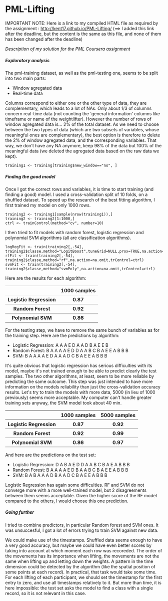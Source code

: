 PML-Lifting
===========

IMPORTANT NOTE: Here is a link to my compiled HTML file as required by the assignment : http://kent17.github.io/PML-Lifting/
(==> I added this link after the deadline, but the content is the same as this file, and none of them has been changed after the deadline)

<i>Description of my solution for the PML Coursera assignment</i>


<h5>Exploratory analysis</h5>

The pml-training dataset, as well as the pml-testing one, seems to be split into two main parts:
- Window agregated data
- Real-time data

Columns correspond to either one or the other type of data, they are complementary, which leads to a lot of NAs. Only about 1/3 of columns concern real-time data (not counting the 'general information' columns like timeframe or name of the weightlifter). However the number of rows of window agregated data is... 2% of the total dataset. As we need to choose between the two types of data (which are two subsets of variables, whose meaningful ones are complementary), the best option is therefore to delete the 2% of window agregated data, and the corresponding variables. That way, we don't have any NA anymore, keep 98% of the data but 100% of the meaningful data (we deleted the agregated data based on the raw data we kept).

`training1 <- training[training$new_window=="no", ]`


<h5>Finding the good model</h5>

Once I got the correct rows and variables, it is time to start training (and finding a good) model. I used a cross-validation split of 10 folds, on a shuffled dataset. To speed up the research of the best fitting algorithm, I first trained my model on only 1000 rows.
```
training2 <- training1[sample(nrow(training1)),]
training2 <- training2[1:1000,]
ctrl <- trainControl(method="cv", number=10)
```
I then tried to fit models with random forest, logistic regression and polynomial SVM algorithms (all are classification algorithms).
```
logRegFit <- train(training2[,-54], training2$classe,method="LogitBoost",tuneGrid=NULL,prox=TRUE,na.action=na.omit,trControl=ctrl)
rfFit <- train(training2[,-54], training2$classe,method="rf",na.action=na.omit,trControl=ctrl)
svmFit <- train(training2[,-54], training2$classe,method="svmPoly",na.action=na.omit,trControl=ctrl)
```
Here are the results for each algorithm:
<table>
<tr>
  <th></th><th>1000 samples</th>
</tr>
<tr>
  <th>Logistic Regression</th><th>0.87</th>
</tr>
<tr>
  <th>Random Forest</th><th>0.92</th>
</tr>
<tr>
  <th>Polynomial SVM</th><th>0.86</th>
</tr>
</table>

For the testing step, we have to remove the same bunch of variables as for the training step. Here are the predictions by algorithm:
- Logistic Regression: <NA> A <NA> A A E D <NA> A A D <NA> B A E E <NA> <NA> <NA> B
- Random Forest: B A A A A E D D A A B C B A E E A B B B
- SVM: B A A A A E D A A A D C B A E E A B B B

It's quite obvious that logistic regression has serious difficulties with its model, maybe it's not trained enough to be able to predict clearly the test samples. The two other algorithms, at least, seem to be more reliable by predicting the same outcome. This step was just intended to have more information on the models reliability than just the cross-validation accuracy results. Let's try to train the models with more data, 5000 (in lieu of 1000 previously) seems more acceptable. My computer can't handle greater training sets anyway, the SVM model took about 40 min.

<table>
<tr>
  <th></th><th>1000 samples</th><th><b>5000 samples</b></th>
</tr>

<tr>
  <th>Logistic Regression</th><th>0.87</th><th><b>0.92</b></th>
</tr>
<tr>
  <th>Random Forest</th><th>0.92</th><th><b>0.99</b></th>
</tr>
<tr>
  <th>Polynomial SVM</th><th>0.86</th><th><b>0.97</b></th>
</tr>
</table>

And here are the predictions on the test set:
- Logistic Regression: D A B <NA> A E D D A A B C B A E <NA> A B B B 
- Random Forest: B A A A A E D B A A B C B A E E A B B B
- SVM: B A B A A A D B A A D C B A E E A B B B

Logistic Regression has again some difficulties. RF and SVM do not converge more with a more well-trained model, but 2 disagreements between them seems acceptable. Given the higher score of the RF model compared to the others, I would choose this one prediction.


<h5> Going further </h5>

I tried to combine predictors, in particular Random forest and SVM ones. It was unsuccesful, I got a lot of errors trying to train SVM against new data.

We could make use of the timestamps. Shuffled data seems enough to have a very good accuracy, but maybe we could have even better scores by taking into account at which moment each row was recoreded. The order of the movements has its importance when lifting, the movements are not the same when lifting up and letting down the weights. A pattern in the time dimension could be detected by the algorithm (like the spatial position of some points at each record). 
In practical, that task would take some time. For each lifting of each participant, we should set the timestamp for the first entry to zero, and use all timestamps relatively to it. But more than time, it is here impossible: the test set asks the model to find a class with a single record, so it is not relevant in this case.
